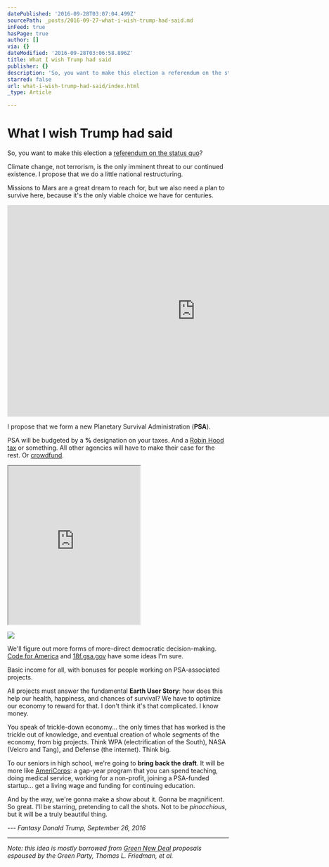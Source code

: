 ```yaml
---
datePublished: '2016-09-28T03:07:04.499Z'
sourcePath: _posts/2016-09-27-what-i-wish-trump-had-said.md
inFeed: true
hasPage: true
author: []
via: {}
dateModified: '2016-09-28T03:06:58.896Z'
title: What I wish Trump had said
publisher: {}
description: 'So, you want to make this election a referendum on the status quo?'
starred: false
url: what-i-wish-trump-had-said/index.html
_type: Article

---
```

# What I wish Trump had said

So, you want to make this election a [referendum on the status quo][0]?

Climate change, not terrorism, is the only imminent threat to our continued existence. I propose that we do a little national restructuring.

Missions to Mars are a great dream to reach for, but we also need a plan to survive here, because it's the only viable choice we have for centuries.

<iframe src="https://cdn.embedly.com/widgets/media.html?src=https%3A%2F%2Fwww.youtube.com%2Fembed%2F0qo78R_yYFA%3Ffeature%3Doembed&amp;url=http%3A%2F%2Fwww.youtube.com%2Fwatch%3Fv%3D0qo78R_yYFA&amp;image=https%3A%2F%2Fi.ytimg.com%2Fvi%2F0qo78R_yYFA%2Fhqdefault.jpg&amp;key=b7d04c9b404c499eba89ee7072e1c4f7&amp;type=text%2Fhtml&amp;schema=youtube" width="854" height="480" scrolling="no" frameborder="0" allowfullscreen="" style=""></iframe>

I propose that we form a new Planetary Survival Administration (**PSA**).

PSA will be budgeted by a **%** designation on your taxes. And a [Robin Hood tax][1] or something. All other agencies will have to make their case for the rest. Or [crowdfund][2].

<iframe src="https://the-grid.github.io/ed-userhtml/?g=eJx9VF1r2zAUffevuBi2Oo3rOEmzNk1SyMoGe9gY68MeSh9U6yYWcyQjyU1C6X_flWS7YYyCwVf3HJ37aS_L8e1dqQyCLRFq1AVKy7YIagNH1Wiw7IAGrAKORmwlswgbpT375_36ZjkigWgpZN1YEHwVm0pw1DHYY42rWDO5xRieWdXQKc9mMeyEJIve7LCKxzEYi7WDcm8fK-LtBbflDczzD4v4djny4hSk9gEq9oRVfBuBjw8zIsG6qkBRStp4R7Qc1cQvmHxmxl8KphMLllNrJYBJDj_W9-uUzhw3KA2mnQH6I9vVC-4wqWTn5cIUGq1Qkuljeoqc8I0qBKvAYNFoYYm2Qy4KprGzhKf5vKkbkgurvBpSJ6VFjcaGSgCiJQUUNXXhmWkIPYYVcFU0OxpYtkX7pUJnfj5-48lZYJwNPN137D22J7TktmnvsAOjpftRETs4s-64F5KrfSakRP3b-y5gkvsbJYptad-u9OdZvggZKCr-cMKgBO6CLzmbcAochfIyJcPerWDTyMKNA5IBvFC_nA4tHSEt1W9gC7RbTmDNtMGvlWI2IcKgxU2p9gR-Z7bMtGokT7ob5zDOc0fzHctcSj4zLxb7fYxhGASGEP-zmQ5KSODC4QNPiN3OabbvIgyi1yjqi3EI9FBf2FPDqSUU8WE2uU7h6iqFy_kshU_zFOZT8syupylMZ2NyXeUpTK6nj-1Vt1N0cUzjaGUjQtqOZ0WFTP_CwiZ0ix4_zbSd2GDRahz8fN1Mz3uRNw1jtfqDJyKHXoBY7teROBFBIvmCXsu2nKxCubUluYbDUGqIJizuiBtID-KxB9yIPDiCyzzPKZkuKf_hONp_cjqEwk5zAqpoSCWR-era7-dBv6oBfXzdV_cXWX-cHA" height="360" style=""></iframe>

![](https://s3-us-west-2.amazonaws.com/the-grid-img/p/8b701dabbf4da9117ddc81bb1e9c01ee8f936cb7.png)

We'll figure out more forms of more-direct democratic decision-making. [Code for America][3] and [18f.gsa.gov][4] have some ideas I'm sure.

Basic income for all, with bonuses for people working on PSA-associated projects.

All projects must answer the fundamental **Earth User Story**: how does this help our health, happiness, and chances of survival? We have to optimize our economy to reward for that. I don't think it's that complicated. I know money.

You speak of trickle-down economy... the only times that has worked is the trickle out of knowledge, and eventual creation of whole segments of the economy, from big projects. Think WPA (electrification of the South), NASA (Velcro and Tang), and Defense (the internet). Think big.

To our seniors in high school, we're going to **bring back the draft**. It will be more like [AmeriCorps][5]: a gap-year program that you can spend teaching, doing medical service, working for a non-profit, joining a PSA-funded startup... get a living wage and funding for continuing education.

And by the way, we're gonna make a show about it. Gonna be magnificent. So great. I'll be starring, pretending to call the shots. Not to be _pinocchious_, but it will be a truly beautiful thing.

_--- Fantasy Donald Trump, September 26, 2016_

---------

_Note: this idea is mostly borrowed from [Green New Deal][6] proposals espoused by the Green Party, Thomas L. Friedman, et al._

[0]: http://libertyblitzkrieg.com/2016/09/26/the-2016-presidential-election-comes-down-to-only-one-thing/
[1]: https://en.wikipedia.org/wiki/Robin_Hood_tax
[2]: http://www.blog.ryanhay.es/a-great-day/
[3]: https://www.codeforamerica.org/
[4]: https://18f.gsa.gov/
[5]: http://www.nationalservice.gov/
[6]: https://en.wikipedia.org/wiki/Green_New_Deal